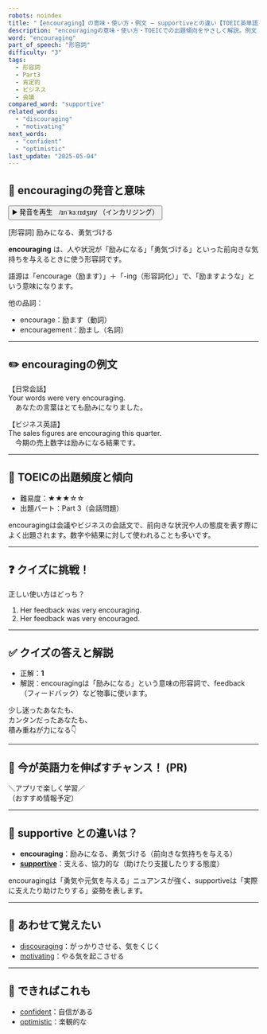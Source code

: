 ```yaml
---
robots: noindex
title: "【encouraging】の意味・使い方・例文 ― supportiveとの違い【TOEIC英単語】"
description: "encouragingの意味・使い方・TOEICでの出題傾向をやさしく解説。例文・クイズ付きでsupportiveとの違いもわかりやすく学べます。"
word: "encouraging"
part_of_speech: "形容詞"
difficulty: "3"
tags:
  - 形容詞
  - Part3
  - 肯定的
  - ビジネス
  - 会議
compared_word: "supportive"
related_words:
  - "discouraging"
  - "motivating"
next_words:
  - "confident"
  - "optimistic"
last_update: "2025-05-04"
---
```


## 🔰 encouragingの発音と意味

<button class="play-audio" onclick="playTTS('encouraging')">
  <span class="play-audio-main">
    ▶️ 発音を再生　/ɪnˈkɜːrɪdʒɪŋ/
  </span>
  <span class="play-audio-sub">
    （インカリジング）
  </span>
</button>

[形容詞] 励みになる、勇気づける

**encouraging** は、人や状況が「励みになる」「勇気づける」といった前向きな気持ちを与えるときに使う形容詞です。

語源は「encourage（励ます）」＋「-ing（形容詞化）」で、「励ますような」という意味になります。

他の品詞：  
- encourage：励ます（動詞）
- encouragement：励まし（名詞）

---

## ✏️ encouragingの例文

【日常会話】  
Your words were very encouraging.  
　あなたの言葉はとても励みになりました。

【ビジネス英語】  
The sales figures are encouraging this quarter.  
　今期の売上数字は励みになる結果です。

---

## 🎯 TOEICの出題頻度と傾向

- 難易度：★★★☆☆
- 出題パート：Part 3（会話問題）

encouragingは会議やビジネスの会話文で、前向きな状況や人の態度を表す際によく出題されます。数字や結果に対して使われることも多いです。

---

## ❓ クイズに挑戦！

正しい使い方はどっち？

1. Her feedback was very encouraging.  
2. Her feedback was very encouraged.

---

## ✅ クイズの答えと解説

- 正解：**1**
- 解説：encouragingは「励みになる」という意味の形容詞で、feedback（フィードバック）など物事に使います。

少し迷ったあなたも、  
カンタンだったあなたも、  
積み重ねが力になる👇️

---

## 🚀 今が英語力を伸ばすチャンス！ (PR)

<div class="info-center">
＼アプリで楽しく学習／<br>  
（おすすめ情報予定）
</div>

---

## 🤔  supportive との違いは？

- **encouraging**：励みになる、勇気づける（前向きな気持ちを与える）
- **[supportive](/word/supportive/)**：支える、協力的な（助けたり支援したりする態度）

encouragingは「勇気や元気を与える」ニュアンスが強く、supportiveは「実際に支えたり助けたりする」姿勢を表します。

---

## 🧩 あわせて覚えたい

- [discouraging](/word/discouraging/)：がっかりさせる、気をくじく
- [motivating](/word/motivating/)：やる気を起こさせる

---

## 📖 できればこれも

- [confident](/word/confident/)：自信がある
- [optimistic](/word/optimistic/)：楽観的な

<!-- cvid: aid47_bid16 -->
